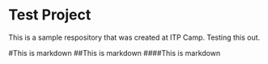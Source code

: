 Test Project
============

This is a sample respository that was created at ITP Camp.  Testing this out.

#This is markdown
##This is markdown
####This is markdown
